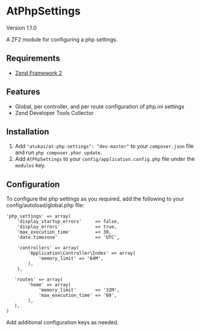 # AtPhpSettings

Version 1.1.0

A ZF2 module for configuring a php settings.

## Requirements

* [Zend Framework 2](https://github.com/zendframework/zf2)

## Features

* Global, per controller, and per route configuration of php.ini settings
* Zend Developer Tools Collector

## Installation

 1. Add `"atukai/at-php-settings": "dev-master"` to your `composer.json` file and run `php composer.phar update`.
 2. Add `AtPhpSettings` to your `config/application.config.php` file under the `modules` key.

## Configuration

To configure the php settings as you required, add the following to your config/autoload/global.php file:

    'php_settings' => array(
        'display_startup_errors'     => false,
        'display_errors'             => true,
        'max_execution_time'         => 30,
        'date.timezone'              => 'UTC',

        'controllers' => array(
		    'Application\Controller\Index' => array(
			    'memory_limit' => '64M',
		    ),
	    ),

	   'routes' => array(
		    'home' => array(
			    'memory_limit'       => '32M',
			    'max_execution_time' => '60',
		    ),
	   ),
    )

Add additional configuration keys as needed.